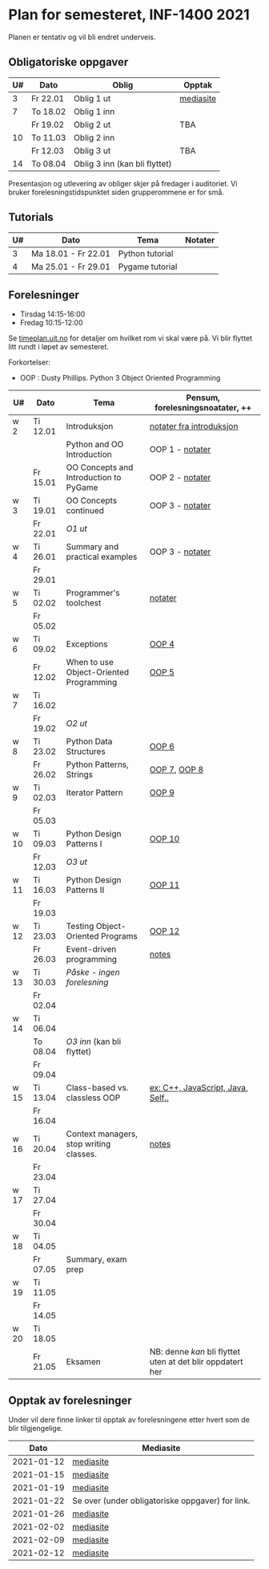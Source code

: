 Plan for semesteret, INF-1400 2021
====================================

Planen er tentativ og vil bli endret underveis. 

Obligatoriske oppgaver
-----------------

| U#  | Dato     | Oblig                         | Opptak                                                                                  |
| --- | -----    | -----------------------       | -----                                                                                   |
| 3   | Fr 22.01 | Oblig 1 ut                    | [mediasite](https://mediasite.uit.no/Mediasite/Play/4cb1810a6ab348869083a7bebd3c551d1d) |
| 7   | To 18.02 | Oblig 1 inn                   |                                                                                         |
|     | Fr 19.02 | Oblig 2 ut                    | TBA                                                                                     |
| 10  | To 11.03 | Oblig 2 inn                   |                                                                                         |
|     | Fr 12.03 | Oblig 3 ut                    | TBA                                                                                     |
| 14  | To 08.04 | Oblig 3 inn (kan bli flyttet) |                                                                                         |


Presentasjon og utlevering av obliger skjer på fredager i auditoriet.
Vi bruker forelesningstidspunktet siden grupperommene er for små. 

Tutorials
------

| U#  | Dato                | Tema            | Notater        |
| --- | ----                | -----           | -------------- |
| 3   | Ma 18.01 - Fr 22.01 | Python tutorial |                |
| 4   | Ma 25.01 - Fr 29.01 | Pygame tutorial |                |



Forelesninger
-------------

- Tirsdag 14:15-16:00 
- Fredag  10:15-12:00 

Se [timeplan.uit.no](http://timeplan.uit.no/emne_timeplan.php?sem=21v&module[]=INF-1400-1)
for detaljer om hvilket rom vi skal være på. Vi blir flyttet litt
rundt i løpet av semesteret.

Forkortelser: 
* OOP : Dusty Phillips. Python 3 Object Oriented Programming


| U#   | Dato     | Tema                                    | Pensum, forelesningsnoatater, ++                                                           | 
| ---  | ----     | -----                                   | --------------                                                                             | 
| w  2 | Ti 12.01 | Introduksjon                            | [notater fra introduksjon](lectures/introduksjon)                                          | 
|      |          | Python and OO Introduction              | OOP 1 - [notater](lectures/oop-01-python-intro-and-oo)                                     | 
|      | Fr 15.01 | OO Concepts and Introduction to PyGame  | OOP 2 - [notater](lectures/oop-02-oo-and-pygame)                                           | 
| w  3 | Ti 19.01 | OO Concepts continued                   | OOP 3 - [notater](lectures/oop-02-03-oo-concepts)                                          | 
|      | Fr 22.01 | *O1 ut*                                 |                                                                                            | 
| w  4 | Ti 26.01 | Summary and practical examples          | OOP 3 - [notater](lectures/oop-03-summary-and-examples)                                    | 
|      | Fr 29.01 |                                         |                                                                                            | 
| w  5 | Ti 02.02 | Programmer's toolchest                  | [notater](lectures/lecture-tools)                                                          | 
|      | Fr 05.02 |                                         |                                                                                            | 
| w  6 | Ti 09.02 | Exceptions                              | [OOP 4](lectures/oop-04-exceptions)                                                        | 
|      | Fr 12.02 | When to use Object-Oriented Programming | [OOP 5](lectures/oop-05-when-to-use-oop)                                                   | 
| w  7 | Ti 16.02 |                                         |                                                                                            | 
|      | Fr 19.02 | *O2 ut*                                 |                                                                                            | 
| w  8 | Ti 23.02 | Python Data Structures                  | [OOP 6](lectures/oop-06-python-data-structures)                                            | 
|      | Fr 26.02 | Python Patterns, Strings                | [OOP 7](lectures/oop-07-oop-shortcuts), [OOP 8](lectures/oop-08-strings-and-serialization) | 
| w  9 | Ti 02.03 | Iterator Pattern                        | [OOP 9](lectures/oop-09-iterators)                                                         | 
|      | Fr 05.03 |                                         |                                                                                            | 
| w 10 | Ti 09.03 | Python Design Patterns I                | [OOP 10](lectures/oop-10-design-pat-1)                                                     | 
|      | Fr 12.03 | *O3 ut*                                 |                                                                                            | 
| w 11 | Ti 16.03 | Python Design Patterns II               | [OOP 11](lectures/oop-11-design-pat-2)                                                     | 
|      | Fr 19.03 |                                         |                                                                                            | 
| w 12 | Ti 23.03 | Testing Object-Oriented Programs        | [OOP 12](lectures/oop-12-testing)                                                          | 
|      | Fr 26.03 | Event-driven programming                | [notes](lectures/lecture-event-driven-programming)                                         | 
| w 13 | Ti 30.03 | *Påske - ingen forelesning*             |                                                                                            | 
|      | Fr 02.04 |                                         |                                                                                            | 
| w 14 | Ti 06.04 |                                         |                                                                                            | 
|      | To 08.04 | *O3 inn* (kan bli flyttet)              |                                                                                            | 
|      | Fr 09.04 |                                         |                                                                                            | 
| w 15 | Ti 13.04 | Class-based vs. classless OOP           | [ex: C++, JavaScript, Java, Self..](lectures/lecture-other-languages)                      | 
|      | Fr 16.04 |                                         |                                                                                            | 
| w 16 | Ti 20.04 | Context managers, stop writing classes. | [notes](lectures/lecture-context-mgr-stop-writing-cl)                                      | 
|      | Fr 23.04 |                                         |                                                                                            | 
| w 17 | Ti 27.04 |                                         |                                                                                            | 
|      | Fr 30.04 |                                         |                                                                                            | 
| w 18 | Ti 04.05 |                                         |                                                                                            | 
|      | Fr 07.05 | Summary, exam prep                      |                                                                                            | 
| w 19 | Ti 11.05 |                                         |                                                                                            | 
|      | Fr 14.05 |                                         |                                                                                            | 
| w 20 | Ti 18.05 |                                         |                                                                                            | 
|      | Fr 21.05 | Eksamen                                 | NB: denne *kan* bli flyttet uten at det blir oppdatert her                                 | 



Opptak av forelesninger 
-------------------------

Under vil dere finne linker til opptak av forelesningene etter hvert som de blir tilgjengelige. 


| Dato       | Mediasite                                                                               |
|------------|-----------------------------------------------------------------------------------------|
| 2021-01-12 | [mediasite](https://mediasite.uit.no/Mediasite/Play/770879804d5743d88f0d20ca6fa8062d1d) |
| 2021-01-15 | [mediasite](https://mediasite.uit.no/Mediasite/Play/6fe6972065d64bf794bffbafea60682e1d) |
| 2021-01-19 | [mediasite](https://mediasite.uit.no/Mediasite/Play/5d4c123875a74afeaa3b2b0757ccd13d1d) |
| 2021-01-22 | Se over (under obligatoriske oppgaver) for link.                                        |
| 2021-01-26 | [mediasite](https://mediasite.uit.no/Mediasite/Play/c6b65e40e67c432e8023e673ca5834bb1d) |
| 2021-02-02 | [mediasite](https://mediasite.uit.no/Mediasite/Play/3e170a0af8f44e4281c38aa6356ba1041d) |
| 2021-02-09 | [mediasite](https://mediasite.uit.no/Mediasite/Play/dbe1246efce1455da10feeec66b971bb1d) |
| 2021-02-12 | [mediasite](https://mediasite.uit.no/Mediasite/Play/26485dbe2b7c4d8890640a15cf650c9e1d) |

